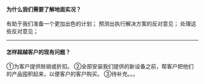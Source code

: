 #### 为什么我们需要了解地面实况？
有助于我们准备一个更加出色的计划；
预测出执行解决方案的反对意见；
处理这些反对意见；

***

#### 怎样超越客户的现有问题？
①为客户提供赊销或折扣。
②全部安装我们提供的新设备之前，帮客户把他们的产品囤积起来，以便客户的客户购买。
③待补充。。。
